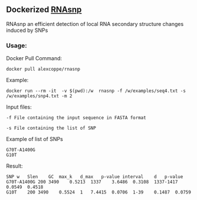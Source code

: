 ## Dockerized  [RNAsnp](https://rth.dk/resources/rnasnp/software.php)
RNAsnp an efficient detection of local RNA secondary structure changes induced by SNPs

### Usage:

Docker Pull Command:

```
docker pull alexcoppe/rnasnp
```

Example:

```
docker run --rm -it  -v $(pwd):/w  rnasnp -f /w/examples/seq4.txt -s /w/examples/snp4.txt -m 2
```

Input files:

    -f File containing the input sequence in FASTA format

    -s File containing the list of SNP

Example of list of SNPs

```
G70T-A1400G
G10T
```

Result:

```
SNP	w	Slen	GC	max_k	d_max	p-value	interval	d	p-value
G70T-A1400G	200	3490	0.5213	1337	3.6486	0.3108	1337-1417	0.0549	0.4518
G10T	200	3490	0.5524	1	7.4415	0.0706	1-39	0.1487	0.0759
```
